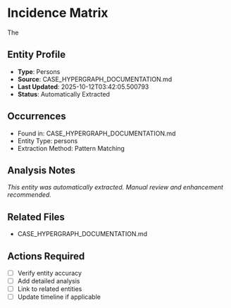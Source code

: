 # Incidence Matrix

The

## Entity Profile
- **Type**: Persons
- **Source**: CASE_HYPERGRAPH_DOCUMENTATION.md
- **Last Updated**: 2025-10-12T03:42:05.500793
- **Status**: Automatically Extracted

## Occurrences
- Found in: CASE_HYPERGRAPH_DOCUMENTATION.md
- Entity Type: persons
- Extraction Method: Pattern Matching

## Analysis Notes
*This entity was automatically extracted. Manual review and enhancement recommended.*

## Related Files
- CASE_HYPERGRAPH_DOCUMENTATION.md

## Actions Required
- [ ] Verify entity accuracy
- [ ] Add detailed analysis
- [ ] Link to related entities
- [ ] Update timeline if applicable
